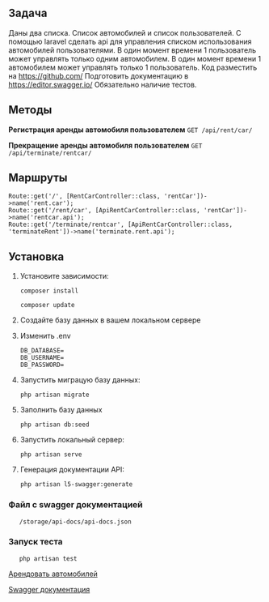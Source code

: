 ## Задача
Даны два списка. Список автомобилей и список пользователей.
C помощью laravel сделать api для управления списком использования автомобилей пользователями.
В один момент времени 1 пользователь может управлять только одним автомобилем. В один момент времени 1 автомобилем может управлять только 1 пользователь.
Код разместить на https://github.com/
Подготовить документацию в https://editor.swagger.io/
Обязательно наличие тестов.

## Методы

**Регистрация аренды автомобиля пользователем** `GET /api/rent/car/`

**Прекращение аренды автомобиля пользователем** `GET /api/terminate/rentcar/`

## Маршруты

```
Route::get('/', [RentCarController::class, 'rentCar'])->name('rent.car');
Route::get('/rent/car', [ApiRentCarController::class, 'rentCar'])->name('rentcar.api');
Route::get('/terminate/rentcar', [ApiRentCarController::class, 'terminateRent'])->name('terminate.rent.api');

```

## Установка

1. Установите зависимости:

      ```shell
    composer install
    ```

      ```shell
    composer update
    ```
3. Создайте базу данных в вашем локальном сервере

4. Изменить .env

      ```shell
    DB_DATABASE=
    DB_USERNAME=
    DB_PASSWORD=
    ```

5. Запустить миграцую базу данных:

    ```shell
    php artisan migrate
    ```

6. Заполнить базу данных

    ```shell
    php artisan db:seed
    ```

7. Запустить локальный сервер:

    ```shell
    php artisan serve
    ```
8. Генерация документации API:

    ```shell
    php artisan l5-swagger:generate
    ```
### Файл с swagger документацией

 ```shell
    /storage/api-docs/api-docs.json
   ```
### Запуск теста

 ```shell
    php artisan test 
   ```

[Арендовать автомобилей](http://127.0.0.1:8000/rent)

[Swagger документация](http://127.0.0.1:8000/api/documentation)

